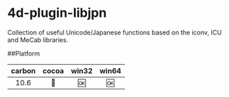 4d-plugin-libjpn
================

Collection of useful Unicode/Japanese functions based on the iconv, ICU and MeCab libraries.

##Platform

| carbon | cocoa | win32 | win64 |
|:------:|:-----:|:---------:|:---------:|
|10.6|🚫|🆗|🆗|
